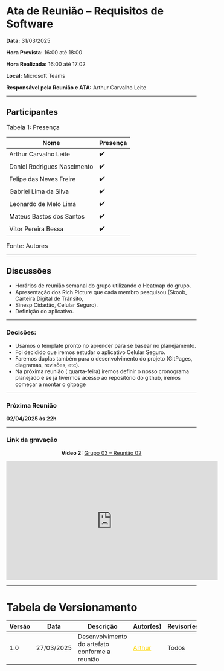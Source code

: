 # Ata de Reunião – Requisitos de Software

**Data:** 31/03/2025  

**Hora Prevista:** 16:00 até 18:00

**Hora Realizada:** 16:00 até 17:02

**Local:** Microsoft Teams  

**Responsável pela Reunião e ATA:** Arthur Carvalho Leite

---

## Participantes

<font size="3"><p style="text-align: left">Tabela 1: Presença</p></font>


| Nome            | Presença |
|-----------------|----------|
| Arthur Carvalho Leite       | ✔️    |
| Daniel Rodrigues Nascimento | ✔️    |
| Felipe das Neves Freire     | ✔️    |
| Gabriel Lima da Silva       | ✔️    |
| Leonardo de Melo Lima       | ✔️    |
| Mateus Bastos dos Santos    | ✔️    |
| Vitor Pereira Bessa         | ✔️    |

<font size="3"><p style="text-align: left">Fonte: Autores</p></font>

---
## Discussões

- Horários de reunião semanal do grupo utilizando o Heatmap do grupo.
- Apresentação dos Rich Picture que cada membro pesquisou (Skoob, Carteira Digital de Trânsito,
- Sinesp Cidadão, Celular Seguro).
- Definição do aplicativo.


---
### Decisões:
- Usamos o template pronto no aprender para se basear no planejamento.
- Foi decidido que iremos estudar o aplicativo Celular Seguro.
- Faremos duplas também para o desenvolvimento do projeto (GitPages, diagramas, revisões, etc).
- Na próxima reunião ( quarta-feira) iremos definir o nosso cronograma planejado e se já tivermos acesso ao repositório do github, iremos começar a montar o gitpage


---
### Próxima Reunião
**02/04/2025 às 22h**

---

### Link da gravação

<div style="text-align: center;">
  <p><strong>Vídeo 2:</strong> <a href="https://youtu.be/tDitAFMSOvE">Grupo 03 – Reunião 02</a></p>
  <iframe width="560" height="315" src="https://www.youtube.com/embed/tDitAFMSOvE" frameborder="0" allow="accelerometer; autoplay; clipboard-write; encrypted-media; gyroscope; picture-in-picture" allowfullscreen></iframe>
</div>

---

# Tabela de Versionamento 

| Versão | Data       | Descrição                                     | Autor(es)                                                             | Revisor(es)                                                          |
|--------|------------|-----------------------------------|-----------------------------------------------------------------------|----------------------------------------------------------------------|
| 1.0    | 27/03/2025 | Desenvolvimento do artefato conforme a reunião    | <a style="color:gold;" href="https://github.com/arthurlleite" target="_blank">Arthur</a> | Todos |